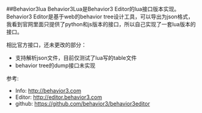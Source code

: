 ##Behavior3lua
Behavior3Lua是Behavior3 Editor的lua接口版本实现。
Behavior3 Editor是基于web的behavior tree设计工具，可以导出为json格式，我看到官网里面只提供了python和js版本的接口，所以自己实现了一套lua版本的接口。

相比官方接口，还未更改的部分：
*   支持解析json文件，目前仅测试了lua写的table文件
*   behavior tree的dump接口未实现

参考:
*   Info: http://behavior3.com
*   Editor: http://editor.behavior3.com
*   github: https://github.com/behavior3/behavior3editor
